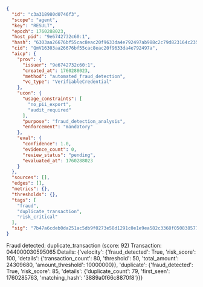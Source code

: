 ```json
{
  "id": "c3a318980d0746f3",
  "scope": "agent",
  "key": "RESULT",
  "epoch": 1760288023,
  "host_pid": "9e6742732c60:1",
  "hash": "6303aa26676bf55cac8eac20f9633da4e792497ab988c2c79d823164c2355e2a",
  "cid": "QmV16303aa26676bf55cac8eac20f9633da4e792497a",
  "aicp": {
    "prov": {
      "issuer": "9e6742732c60:1",
      "created_at": 1760288023,
      "method": "automated_fraud_detection",
      "vc_type": "VerifiableCredential"
    },
    "ucon": {
      "usage_constraints": [
        "no_pii_export",
        "audit_required"
      ],
      "purpose": "fraud_detection_analysis",
      "enforcement": "mandatory"
    },
    "eval": {
      "confidence": 1.0,
      "evidence_count": 0,
      "review_status": "pending",
      "evaluated_at": 1760288023
    }
  },
  "sources": [],
  "edges": [],
  "metrics": {},
  "thresholds": {},
  "tags": [
    "fraud",
    "duplicate_transaction",
    "risk_critical"
  ],
  "sig": "7b47a6cdeb0da251ac5db9f0273e58d1291c0e1e9ea582c3368f050838577a80"
}
```

Fraud detected: duplicate_transaction (score: 92)
Transaction: 044000030595065
Details: {'velocity': {'fraud_detected': True, 'risk_score': 100, 'details': {'transaction_count': 80, 'threshold': 50, 'total_amount': 24309680, 'amount_threshold': 10000000}}, 'duplicate': {'fraud_detected': True, 'risk_score': 85, 'details': {'duplicate_count': 79, 'first_seen': 1760285763, 'matching_hash': '3889a0f66c8870f8'}}}